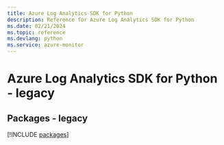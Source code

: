 ```yaml
---
title: Azure Log Analytics SDK for Python
description: Reference for Azure Log Analytics SDK for Python
ms.date: 02/21/2024
ms.topic: reference
ms.devlang: python
ms.service: azure-monitor
---
```

# Azure Log Analytics SDK for Python - legacy
## Packages - legacy
[!INCLUDE [packages](log-analytics-index.md)]